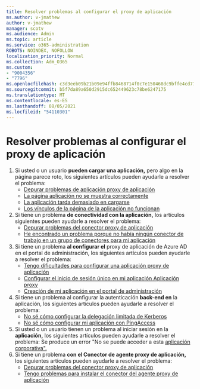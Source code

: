 ```yaml
---
title: Resolver problemas al configurar el proxy de aplicación
ms.author: v-jmathew
author: v-jmathew
manager: scotv
ms.audience: Admin
ms.topic: article
ms.service: o365-administration
ROBOTS: NOINDEX, NOFOLLOW
localization_priority: Normal
ms.collection: Adm_O365
ms.custom:
- "9004356"
- "7796"
ms.openlocfilehash: c3d3eeb09b21b09e94ffb8468714f0c7e150468dc9bffe4cd7745fb5d7237908
ms.sourcegitcommit: b5f7da89a650d2915dc652449623c78be6247175
ms.translationtype: MT
ms.contentlocale: es-ES
ms.lasthandoff: 08/05/2021
ms.locfileid: "54110301"
---
```

# <a name="resolve-problems-when-configuring-the-app-proxy"></a>Resolver problemas al configurar el proxy de aplicación

1. Si usted o un usuario **pueden cargar una aplicación,** pero algo en la página parece roto, los siguientes artículos pueden ayudarle a resolver el problema:
    - [Depurar problemas de aplicación proxy de aplicación](https://docs.microsoft.com/azure/active-directory/manage-apps/application-proxy-debug-apps)
    - [La página aplicación no se muestra correctamente](https://docs.microsoft.com/azure/active-directory/application-proxy-page-appearance-broken-problem)
    - [La aplicación tarda demasiado en cargarse](https://docs.microsoft.com/azure/active-directory/application-proxy-page-load-speed-problem)
    - [Los vínculos de la página de la aplicación no funcionan](https://docs.microsoft.com/azure/active-directory/application-proxy-page-links-broken-problem)
2. Si tiene un problema **de conectividad con la aplicación,** los artículos siguientes pueden ayudarle a resolver el problema:
    - [Depurar problemas del conector proxy de aplicación](https://docs.microsoft.com/azure/active-directory/manage-apps/application-proxy-debug-connectors)
    - [He encontrado un problema porque no había ningún conector de trabajo en un grupo de conectores para mi aplicación](https://docs.microsoft.com/azure/active-directory/application-proxy-connectivity-no-working-connector)
3. Si tiene un problema **al configurar el** proxy de aplicación de Azure AD en el portal de administración, los siguientes artículos pueden ayudarle a resolver el problema:
    - [Tengo dificultades para configurar una aplicación proxy de aplicación](https://docs.microsoft.com/azure/active-directory/application-proxy-config-how-to)
    - [Configurar el inicio de sesión único en mi aplicación Aplicación proxy](https://docs.microsoft.com/azure/active-directory/application-proxy-config-sso-how-to)
    - [Creación de mi aplicación en el portal de administración](https://docs.microsoft.com/azure/active-directory/application-proxy-config-problem)
4. Si tiene un problema al configurar la autenticación **back-end en** la aplicación, los siguientes artículos pueden ayudarle a resolver el problema:
    - [No sé cómo configurar la delegación limitada de Kerberos](https://docs.microsoft.com/azure/active-directory/application-proxy-back-end-kerberos-constrained-delegation-how-to)
    - [No sé cómo configurar mi aplicación con PingAccess](https://docs.microsoft.com/azure/active-directory/application-proxy-back-end-ping-access-how-to)
5. Si usted o un usuario tienen un problema al iniciar sesión en la **aplicación,** los siguientes artículos pueden ayudarle a resolver el problema: Se produce un error "No se puede acceder a esta [aplicación corporativa".](https://docs.microsoft.com/azure/active-directory/application-proxy-sign-in-bad-gateway-timeout-error)
6. Si tiene un problema **con el Conector de agente proxy de aplicación,** los siguientes artículos pueden ayudarle a resolver el problema:
    - [Depurar problemas del conector proxy de aplicación](https://docs.microsoft.com/azure/active-directory/manage-apps/application-proxy-debug-connectors)
    - [Tengo problemas para instalar el conector del agente proxy de aplicación](https://docs.microsoft.com/azure/active-directory/application-proxy-connector-installation-problem)
